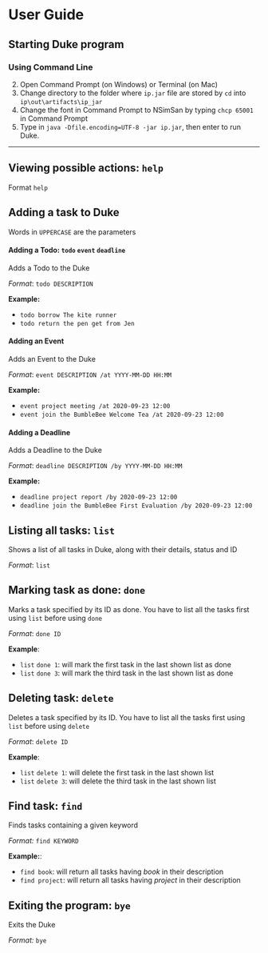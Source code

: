 # User Guide

## Starting Duke program

### Using Command Line

2. Open Command Prompt (on Windows) or Terminal (on Mac)
3. Change directory to the folder where `ip.jar` file are stored by `cd` into `ip\out\artifacts\ip_jar`
4. Change the font in Command Prompt to NSimSan by typing `chcp 65001` in Command Prompt
6. Type in `java -Dfile.encoding=UTF-8 -jar ip.jar`, then enter to run Duke. 

_________

## Viewing possible actions: `help`
Format `help`

## Adding a task to Duke
Words in `UPPERCASE` are the parameters

#### Adding a Todo: `todo` `event` `deadline`
Adds a Todo to the Duke

_Format_: `todo DESCRIPTION`

__Example:__

- `todo borrow The kite runner`
- `todo return the pen get from Jen`

#### Adding an Event
Adds an Event to the Duke

_Format_: `event DESCRIPTION /at YYYY-MM-DD HH:MM`

__Example:__

- `event project meeting /at 2020-09-23 12:00`
- `event join the BumbleBee Welcome Tea /at 2020-09-23 12:00`

#### Adding a Deadline
Adds a Deadline to the Duke

_Format_: `deadline DESCRIPTION /by YYYY-MM-DD HH:MM`

__Example:__

- `deadline project report /by 2020-09-23 12:00`
- `deadline join the BumbleBee First Evaluation /by 2020-09-23 12:00`

## Listing all tasks: `list`
Shows a list of all tasks in Duke, along with their details, status and ID

_Format_: `list`

## Marking task as done: `done`
Marks a task specified by its ID as done. You have to list all the tasks first using `list` before using `done`

_Format_: `done ID`

__Example__:

- `list` `done 1`: will mark the first task in the last shown list as done
- `list` `done 3`: will mark the third task in the last shown list as done

## Deleting task: `delete`
Deletes a task specified by its ID. You have to list all the tasks first using `list` before using `delete`

_Format_: `delete ID`

__Example__:

- `list` `delete 1`: will delete the first task in the last shown list
- `list` `delete 3`: will delete the third task in the last shown list

## Find task: `find`
Finds tasks containing a given keyword

_Format:_ `find KEYWORD`

__Example:__:

- `find book`: will return all tasks having _book_ in their description
- `find project`: will return all tasks having _project_ in their description

## Exiting the program: `bye`
Exits the Duke

_Format:_ `bye`


